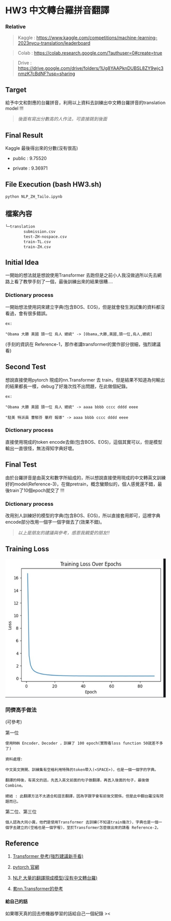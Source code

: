 # HW3 中文轉台羅拼音翻譯

### Relative
> Kaggle : https://www.kaggle.com/competitions/machine-learning-2023nycu-translation/leaderboard

> Colab : https://colab.research.google.com/?authuser=0#create=true

> Drive : https://drive.google.com/drive/folders/1Ug8YAAPknDUBSL8ZY9wjc3nmzK7cBdNF?usp=sharing

## Target
給予中文和對應的台羅拼音，利用以上資料去訓練出中文轉台羅拼音的translation model !!!

> *後面有寫出分數高的人作法，可直接跳到後面*

## Final Result
Kaggle 最後得出來的分數(沒有很高)
* public : 9.75520

* private : 9.36971

## File Execution (bash HW3.sh)
```bash
python NLP_ZH_Tailo.ipynb
```

## 檔案內容
```
└─translation
        submission.csv
        test-ZH-nospace.csv
        train-TL.csv
        train-ZH.csv
```

## Initial Idea
一開始的想法就是想說使用Transformer 去跑但是之前小人我沒做過所以先去網路上看了教學手刻了一個，最後訓練出來的結果很糟....

### Dictionary process
一開始想法使用詞來建立字典(包含BOS、EOS)，但是就會發生測試集的資料都沒看過，會有很多錯誤。
``` text=
ex:

"Obama 大勝 美國 頭一位 烏人 總統" -> [Obama,大勝,美國,頭一位,烏人,總統]

```

(手刻的資訊在 Reference-1，那作者講transformer的實作部分很細，強烈建議看)

## Second Test
想說直接使用pytorch 現成的nn.Transformer 去 train，但是結果不知道為何輸出的結果都長一樣，debug了好幾次找不出問題，在此做個紀錄。

``` text=
ex:

"Obama 大勝 美國 頭一位 烏人 總統" -> aaaa bbbb cccc dddd eeee

"駐美 特派員 曹郁芬 華府 報導" -> aaaa bbbb cccc dddd eeee
```
### Dictionary process
直接使用現成的token encode去做(包含BOS、EOS)，這個其實可以，但是模型輸出一直很怪，無法得知字典好壞。

## Final Test

由於台羅拼音是由英文和數字所組成的，所以想說直接使用現成的中文轉英文訓練好的model(Reference-3)，在做pretrain，概念蠻類似的，個人感覺還不錯，最後train了10個epoch就交了 !!!


### Dictionary process
改用別人訓練好的模型的字典(包含BOS、EOS)，所以直接套用即可，這裡字典encode部分改用一個字一個字做去了(效果不錯)。

> *以上是朋友的建議與參考，感恩我親愛的朋友!!*

## Training Loss
![img](https://github.com/ChouGiGiNYCU/Machine_Learning_HW_Fall/blob/main/img/Transformer_loss.jpg)

### 同儕高手做法
(可參考)

第一位
```
使用RNN Encoder、Decoder ，訓練了 100 epoch(實際看loss function 50就差不多了)

資料處理:

中文英文猜開、訓練集有空格利用特殊的token帶入(<SPACE>)，也是一個一個字的字典。

翻譯的時後，有英文的話，先丟入英文前面的句子做翻譯，再丟入後面的句子，最後做Combine。

總結 : 此翻譯方法不太適合和語言翻譯，因為字跟字會有前後文關係，但是此中翻台羅沒有問題而已。
```

第二位、第三位
```
個人認為大同小異，他們是使用Transformer 去訓練(不知道train幾次)，字典也是一個一個字去建立的(空格也是一個字喔)，至於Transformer怎麼做出來的請看 Reference-2。
```
## Reference

1. [Transformer 參考(強烈建議新手看)](https://leemeng.tw/neural-machine-translation-with-transformer-and-tensorflow2.html)

2. [pytorch 官網](https://pytorch.org/tutorials/beginner/translation_transformer.html)

3. [NLP 大量的翻譯現成模型(沒有中文轉台羅)](https://huggingface.co/)

4. [套nn.Transformer的參考](https://blog.51cto.com/u_11466419/5983209)


#### 給自己的話
如果哪天真的回去修機器學習的話給自己一個紀錄 ><